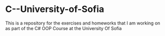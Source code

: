 # C--University-of-Sofia

This is a repository for the exercises and homeworks that I am working on as part of the C# OOP Course at the University Of Sofia
